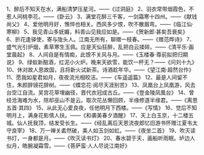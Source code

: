 1、醉后不知天在水，满船清梦压星河。——《过洞庭》
2、羽衣常带烟霞色，不惹人间桃李花。——《卧云》
3、满堂花醉三千客，一剑霜寒十四州。——《献钱尚父》
4、爱他明月好，憔悴也相关。西风多少恨，吹不散眉弯。——《临江仙·寒柳》
5、我见青山多妩媚，料青山见我应如是。——《贺新郎·甚矣吾衰矣》
6、折花逢驿使，寄与陇头人。江南无所有，聊赠一枝春。——《赠范晔诗》
7、盛气光引炉烟，素草寒生玉佩。应是天仙狂醉，乱把白云揉碎。——《清平乐·画堂晨起》
8、人间自是有情痴，此恨不关风与月。——《玉楼春·尊前拟把归期说》
9、绿蚁新醅酒，红泥小火炉。晚来天欲雪，能饮一杯无？——《问刘十九》
10、休对故人思故国，且将新火试新茶。诗酒趁年华。——《望江南·超然台作》
11、愿我如星君如月，夜夜流光相皎洁。——《车遥遥篇》
12、最是人间留不住，朱颜辞镜花辞树。——《蝶恋花·阅尽天涯别苦》
13、凤凰台上凤凰游，风去台空江自流。吴宫花草埋幽径，晋代衣冠成古丘。——《登金陵凤凰台》
14、曾经沧海难为水，除却巫山不是云。取次花丛懒回顾，半缘修道半缘君。——《离思五首·其四》
15、从此无心爱良夜，任他明月下西楼。——《写情》
16、觉后不知明月上，满身花影倩人扶。——《和袭美春夕酒醒》
17、天上白玉京，十二楼五城。仙人抚我顶，结发受长生。——《经乱离后天恩流夜郎忆旧游书怀赠江夏韦太守良宰》
18、万一禅关砉然破，美人如玉剑如虹。——《夜坐二首》
19、吹灭读书灯，一身都是月。——《吹灭读书灯》
20、春水碧于天，画船听雨眠。垆边人似月，皓腕凝霜雪。——《菩萨蛮·人人尽说江南好》